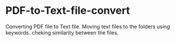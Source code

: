 # PDF-to-Text-file-convert
Converting PDF file to Text file.
Moving text files to the folders using keywords.
cheking similarity between the files.
